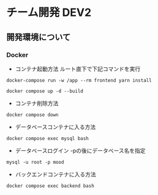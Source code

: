 # チーム開発 DEV2

## 開発環境について
### Docker
* コンテナ起動方法
ルート直下で下記コマンドを実行
```
docker-compose run -w /app --rm frontend yarn install
```
```
docker compose up -d --build
```
* コンテナ削除方法
```
docker compose down
```
* データベースコンテナに入る方法
```
docker compose exec mysql bash
```
* データベースログイン
-pの後にデータベース名を指定
```
mysql -u root -p mood
```
* バックエンドコンテナに入る方法
```
docker compose exec backend bash
```
